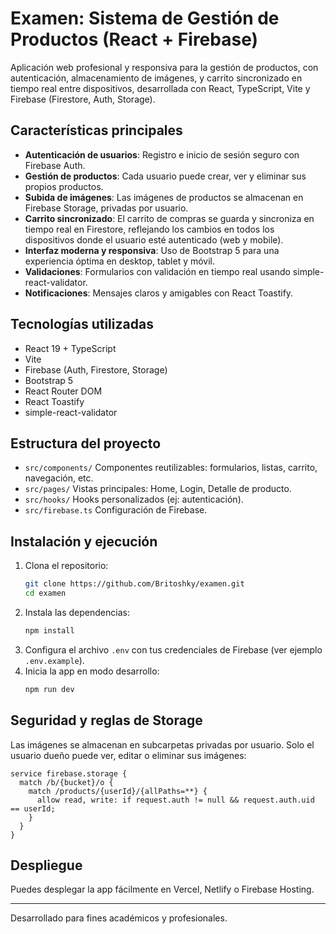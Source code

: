 

# Examen: Sistema de Gestión de Productos (React + Firebase)

Aplicación web profesional y responsiva para la gestión de productos, con autenticación, almacenamiento de imágenes, y carrito sincronizado en tiempo real entre dispositivos, desarrollada con React, TypeScript, Vite y Firebase (Firestore, Auth, Storage).

## Características principales

- **Autenticación de usuarios**: Registro e inicio de sesión seguro con Firebase Auth.
- **Gestión de productos**: Cada usuario puede crear, ver y eliminar sus propios productos.
- **Subida de imágenes**: Las imágenes de productos se almacenan en Firebase Storage, privadas por usuario.
- **Carrito sincronizado**: El carrito de compras se guarda y sincroniza en tiempo real en Firestore, reflejando los cambios en todos los dispositivos donde el usuario esté autenticado (web y mobile).
- **Interfaz moderna y responsiva**: Uso de Bootstrap 5 para una experiencia óptima en desktop, tablet y móvil.
- **Validaciones**: Formularios con validación en tiempo real usando simple-react-validator.
- **Notificaciones**: Mensajes claros y amigables con React Toastify.

## Tecnologías utilizadas

- React 19 + TypeScript
- Vite
- Firebase (Auth, Firestore, Storage)
- Bootstrap 5
- React Router DOM
- React Toastify
- simple-react-validator

## Estructura del proyecto

- `src/components/` Componentes reutilizables: formularios, listas, carrito, navegación, etc.
- `src/pages/` Vistas principales: Home, Login, Detalle de producto.
- `src/hooks/` Hooks personalizados (ej: autenticación).
- `src/firebase.ts` Configuración de Firebase.

## Instalación y ejecución

1. Clona el repositorio:
   ```bash
   git clone https://github.com/Britoshky/examen.git
   cd examen
   ```
2. Instala las dependencias:
   ```bash
   npm install
   ```
3. Configura el archivo `.env` con tus credenciales de Firebase (ver ejemplo `.env.example`).
4. Inicia la app en modo desarrollo:
   ```bash
   npm run dev
   ```

## Seguridad y reglas de Storage

Las imágenes se almacenan en subcarpetas privadas por usuario. Solo el usuario dueño puede ver, editar o eliminar sus imágenes:

```plaintext
service firebase.storage {
  match /b/{bucket}/o {
    match /products/{userId}/{allPaths=**} {
      allow read, write: if request.auth != null && request.auth.uid == userId;
    }
  }
}
```

## Despliegue

Puedes desplegar la app fácilmente en Vercel, Netlify o Firebase Hosting.

---

Desarrollado para fines académicos y profesionales.
